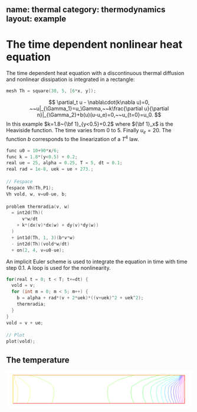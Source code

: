 name: thermal
category: thermodynamics
layout: example
---

# The time dependent nonlinear heat equation

The time dependent heat equation  with a discontinuous thermal diffusion and nonlinear dissipation is integrated in a rectangle:
~~~c++
mesh Th = square(30, 5, [6*x, y]);
~~~
$$
\partial_t u - \nabla\cdot(k\nabla u)=0, ~~u|_{\Gamma_1}=u_\Gamma,~~k\frac{\partial u}{\partial n}|_{\Gamma_2}+b(u)(u-u_e)=0,~~u_{t=0}=u_0.
$$
In this example $k=1.8~{\bf 1}_{y<0.5}+0.2$ where ${\bf 1}_x$ is the Heaviside function.  The time varies from 0 to 5. Finally $u_e=20$.  The function $b$ corresponds to the linearization of a $T^4$ law.
~~~c++
func u0 = 10+90*x/6;
func k = 1.8*(y<0.5) + 0.2;
real ue = 25, alpha = 0.25, T = 5, dt = 0.1;
real rad = 1e-8, uek = ue + 273.;

// Fespace
fespace Vh(Th,P1);
Vh vold, w, v=u0-ue, b;

problem thermradia(v, w)
  = int2d(Th)(
      v*w/dt
    + k*(dx(v)*dx(w) + dy(v)*dy(w))
  )
  + int1d(Th, 1, 3)(b*v*w)
  - int2d(Th)(vold*w/dt)
  + on(2, 4, v=u0-ue);
~~~
An implicit Euler scheme is used to integrate the equation in time with time step 0.1. A loop is used for the nonlinearity.
~~~c++
for(real t = 0; t < T; t+=dt) {
  vold = v;
  for (int m = 0; m < 5; m++) {
    b = alpha + rad*(v + 2*uek)*((v+uek)^2 + uek^2);
    thermradia;
  }
}
vold = v + ue;

// Plot
plot(vold);
~~~
## The temperature

![](https://raw.githubusercontent.com/phtournier/ffmdtest/refs/heads/main/md/figures/thermic/solution.png)